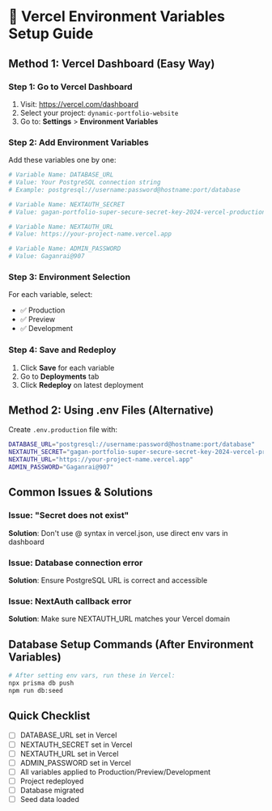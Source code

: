 # 🔧 Vercel Environment Variables Setup Guide

## Method 1: Vercel Dashboard (Easy Way)

### Step 1: Go to Vercel Dashboard
1. Visit: https://vercel.com/dashboard
2. Select your project: `dynamic-portfolio-website`
3. Go to: **Settings** > **Environment Variables**

### Step 2: Add Environment Variables
Add these variables one by one:

```bash
# Variable Name: DATABASE_URL
# Value: Your PostgreSQL connection string
# Example: postgresql://username:password@hostname:port/database

# Variable Name: NEXTAUTH_SECRET  
# Value: gagan-portfolio-super-secure-secret-key-2024-vercel-production-random

# Variable Name: NEXTAUTH_URL
# Value: https://your-project-name.vercel.app

# Variable Name: ADMIN_PASSWORD
# Value: Gaganrai@907
```

### Step 3: Environment Selection
For each variable, select:
- ✅ Production
- ✅ Preview  
- ✅ Development

### Step 4: Save and Redeploy
1. Click **Save** for each variable
2. Go to **Deployments** tab
3. Click **Redeploy** on latest deployment

## Method 2: Using .env Files (Alternative)

Create `.env.production` file with:
```bash
DATABASE_URL="postgresql://username:password@hostname:port/database"
NEXTAUTH_SECRET="gagan-portfolio-super-secure-secret-key-2024-vercel-production-random"
NEXTAUTH_URL="https://your-project-name.vercel.app"
ADMIN_PASSWORD="Gaganrai@907"
```

## Common Issues & Solutions

### Issue: "Secret does not exist"
**Solution**: Don't use @ syntax in vercel.json, use direct env vars in dashboard

### Issue: Database connection error
**Solution**: Ensure PostgreSQL URL is correct and accessible

### Issue: NextAuth callback error
**Solution**: Make sure NEXTAUTH_URL matches your Vercel domain

## Database Setup Commands (After Environment Variables)

```bash
# After setting env vars, run these in Vercel:
npx prisma db push
npm run db:seed
```

## Quick Checklist
- [ ] DATABASE_URL set in Vercel
- [ ] NEXTAUTH_SECRET set in Vercel  
- [ ] NEXTAUTH_URL set in Vercel
- [ ] ADMIN_PASSWORD set in Vercel
- [ ] All variables applied to Production/Preview/Development
- [ ] Project redeployed
- [ ] Database migrated
- [ ] Seed data loaded
